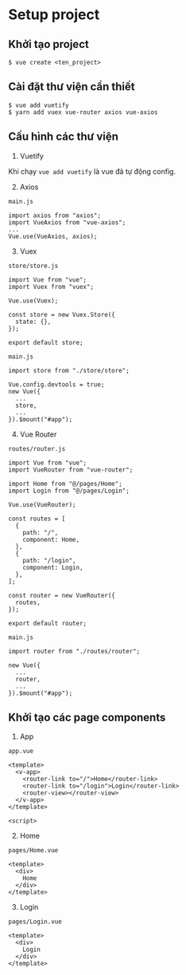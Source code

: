 # Setup project

## Khởi tạo project

```
$ vue create <ten_project>
```

## Cài đặt thư viện cần thiết

```
$ vue add vuetify
$ yarn add vuex vue-router axios vue-axios
```

## Cấu hình các thư viện

1. Vuetify

Khi chạy `vue add vuetify` là vue đã tự động config.

2. Axios

```
main.js

import axios from "axios";
import VueAxios from "vue-axios";
...
Vue.use(VueAxios, axios);
```

3. Vuex

```
store/store.js

import Vue from "vue";
import Vuex from "vuex";

Vue.use(Vuex);

const store = new Vuex.Store({
  state: {},
});

export default store;
```

```
main.js

import store from "./store/store";

Vue.config.devtools = true;
new Vue({
  ...
  store,
  ...
}).$mount("#app");
```

4. Vue Router

```
routes/router.js

import Vue from "vue";
import VueRouter from "vue-router";

import Home from "@/pages/Home";
import Login from "@/pages/Login";

Vue.use(VueRouter);

const routes = [
  {
    path: "/",
    component: Home,
  },
  {
    path: "/login",
    component: Login,
  },
];

const router = new VueRouter({
  routes,
});

export default router;
```

```
main.js

import router from "./routes/router";

new Vue({
  ...
  router,
  ...
}).$mount("#app");
```

## Khởi tạo các page components

1. App

```
app.vue

<template>
  <v-app>
    <router-link to="/">Home</router-link>
    <router-link to="/login">Login</router-link>
    <router-view></router-view>
  </v-app>
</template>

<script>
```

2. Home

```
pages/Home.vue

<template>
  <div>
    Home
  </div>
</template>
```

3. Login

```
pages/Login.vue

<template>
  <div>
    Login
  </div>
</template>
```
